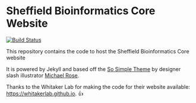 # Sheffield Bioinformatics Core Website

 [![Build Status](https://travis-ci.org/sheffield.bioinformatics-core/sheffield-bioinformatics-core.github.io.svg?branch=master)](https://travis-ci.org/sheffield-bioinformatics-core/sheffield-bioinformatics-core.github.io)

This repository contains the code to host the Sheffield Bioinformatics Core website

It is powered by Jekyll and based off the [So Simple Theme](http://mmistakes.github.io/so-simple-theme) by designer slash illustrator [Michael Rose](http://mademistakes.com). 

Thanks to the Whitaker Lab for making the code for their website available: https://whitakerlab.github.io. :+1:
